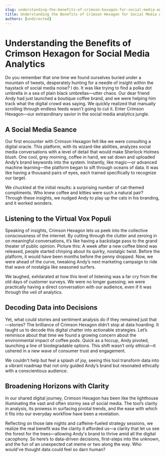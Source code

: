 ```yaml
---
slug: understanding-the-benefits-of-crimson-hexagon-for-social-media-analytics
title: Understanding the Benefits of Crimson Hexagon for Social Media Analytics
authors: [undirected]
---
```


# Understanding the Benefits of Crimson Hexagon for Social Media Analytics

Do you remember that one time we found ourselves buried under a mountain of tweets, desperately hunting for a needle of insight within the haystack of social media noise? I do. It was like trying to find a polka dot umbrella in a sea of plain black umbrellas—utter chaos. Our dear friend Andy had just launched a boutique coffee brand, and we were helping him track what the digital crowd was saying. We quickly realized that manually scrolling through endless feeds wasn't going to cut it. Enter Crimson Hexagon—our extraordinary savior in the social media analytics jungle.

## A Social Media Seance 

Our first encounter with Crimson Hexagon felt like we were consulting a digital oracle. This platform, with its wizard-like abilities, analyzes social media conversations with a level of detail that would make Sherlock Holmes blush. One cool, grey morning, coffee in hand, we sat down and uploaded Andy’s brand keywords into the system. Instantly, like magic—or advanced machine learning—the platform began to sift through oceans of data. It was like having a thousand pairs of eyes, each trained specifically to recognize our target.

We chuckled at the initial results: a surprising number of cat-themed compliments. Who knew coffee and kitties were such a natural pair? Through these insights, we nudged Andy to play up the cats in his branding, and it worked wonders.

## Listening to the Virtual Vox Populi

Speaking of insights, Crimson Hexagon lets us peek into the collective consciousness of the internet. By cutting through the clutter and zeroing in on meaningful conversations, it’s like having a backstage pass to the grand theater of public opinion. Picture this: A week after a new coffee blend was released, people started chirping about its quirky, nostalgic twist. Before the platform, it would have been months before the penny dropped. Now, we were ahead of the curve, tweaking Andy’s next marketing campaign to ride that wave of nostalgia like seasoned surfers.

We laughed, exhilarated at how this level of listening was a far cry from the old days of customer surveys. We were no longer guessing; we were practically having a direct conversation with our audience, even if it was through the veil of analytics.

## Decoding Data into Decisions

Yet, what could stories and sentiment analysis do if they remained just that—stories? The brilliance of Crimson Hexagon didn’t stop at data hoarding. It taught us to decode this digital chatter into actionable strategies. Let’s reminisce about that time we found a growing concern about the environmental impact of coffee pods. Quick as a hiccup, Andy pivoted, launching a line of biodegradable options. This shift wasn’t only ethical—it ushered in a new wave of consumer trust and engagement.

We couldn't help but feel a splash of joy, seeing this tool transform data into a vibrant roadmap that not only guided Andy’s brand but resonated ethically with a conscientious audience.

## Broadening Horizons with Clarity

In our shared digital journey, Crimson Hexagon has been like the lighthouse illuminating the vast and often stormy sea of social media. The tool’s clarity in analysis, its prowess in surfacing pivotal trends, and the ease with which it fits into our everyday workflow have been a revelation.

Reflecting on those late nights and caffeine-fueled strategy sessions, we realize the real benefit was the clarity it afforded us—a clarity that let us see the forest for the trees—allowing Andy's brand to thrive amid all the digital cacophony. So here’s to data-driven decisions, first-steps into the unknown, and the fun of an unexpected cat meme or two along the way. Who would've thought data could feel so darn human?